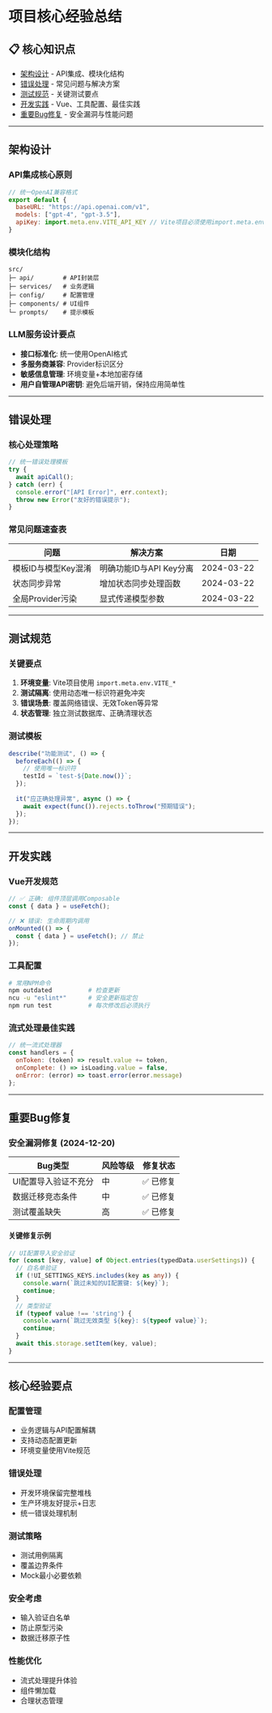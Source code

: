 # 项目核心经验总结

## 📋 核心知识点
- [架构设计](#架构设计) - API集成、模块化结构
- [错误处理](#错误处理) - 常见问题与解决方案  
- [测试规范](#测试规范) - 关键测试要点
- [开发实践](#开发实践) - Vue、工具配置、最佳实践
- [重要Bug修复](#重要bug修复) - 安全漏洞与性能问题

---

## 架构设计

### API集成核心原则
```js
// 统一OpenAI兼容格式
export default {
  baseURL: "https://api.openai.com/v1", 
  models: ["gpt-4", "gpt-3.5"],
  apiKey: import.meta.env.VITE_API_KEY // Vite项目必须使用import.meta.env
}
```

### 模块化结构
```
src/
├─ api/        # API封装层
├─ services/   # 业务逻辑  
├─ config/     # 配置管理
├─ components/ # UI组件
└─ prompts/    # 提示模板
```

### LLM服务设计要点
- **接口标准化**: 统一使用OpenAI格式
- **多服务商兼容**: Provider标识区分
- **敏感信息管理**: 环境变量+本地加密存储
- **用户自管理API密钥**: 避免后端开销，保持应用简单性

---

## 错误处理

### 核心处理策略
```js
// 统一错误处理模板
try {
  await apiCall();
} catch (err) {
  console.error("[API Error]", err.context);
  throw new Error("友好的错误提示");
}
```

### 常见问题速查表
| 问题 | 解决方案 | 日期 |
|------|----------|------|
| 模板ID与模型Key混淆 | 明确功能ID与API Key分离 | 2024-03-22 |
| 状态同步异常 | 增加状态同步处理函数 | 2024-03-22 |
| 全局Provider污染 | 显式传递模型参数 | 2024-03-22 |

---

## 测试规范

### 关键要点
1. **环境变量**: Vite项目使用 `import.meta.env.VITE_*`
2. **测试隔离**: 使用动态唯一标识符避免冲突
3. **错误场景**: 覆盖网络错误、无效Token等异常
4. **状态管理**: 独立测试数据库、正确清理状态

### 测试模板
```js
describe("功能测试", () => {
  beforeEach(() => {
    // 使用唯一标识符
    testId = `test-${Date.now()}`;
  });
  
  it("应正确处理异常", async () => {
    await expect(func()).rejects.toThrow("预期错误");
  });
});
```

---

## 开发实践

### Vue开发规范
```js
// ✅ 正确: 组件顶层调用Composable
const { data } = useFetch();

// ❌ 错误: 生命周期内调用
onMounted(() => {
  const { data } = useFetch(); // 禁止
});
```

### 工具配置
```bash
# 常用NPM命令
npm outdated          # 检查更新
ncu -u "eslint*"      # 安全更新指定包
npm run test          # 每次修改后必须执行
```

### 流式处理最佳实践
```js
// 统一流式处理器
const handlers = {
  onToken: (token) => result.value += token,
  onComplete: () => isLoading.value = false,
  onError: (error) => toast.error(error.message)
};
```

---

## 重要Bug修复

### 安全漏洞修复 (2024-12-20)
| Bug类型 | 风险等级 | 修复状态 |
|---------|----------|----------|
| UI配置导入验证不充分 | 中 | ✅ 已修复 |
| 数据迁移竞态条件 | 中 | ✅ 已修复 |
| 测试覆盖缺失 | 高 | ✅ 已修复 |

#### 关键修复示例
```ts
// UI配置导入安全验证
for (const [key, value] of Object.entries(typedData.userSettings)) {
  // 白名单验证
  if (!UI_SETTINGS_KEYS.includes(key as any)) {
    console.warn(`跳过未知的UI配置键: ${key}`);
    continue;
  }
  // 类型验证
  if (typeof value !== 'string') {
    console.warn(`跳过无效类型 ${key}: ${typeof value}`);
    continue;
  }
  await this.storage.setItem(key, value);
}
```

---

## 核心经验要点

### 配置管理
- 业务逻辑与API配置解耦
- 支持动态配置更新
- 环境变量使用Vite规范

### 错误处理
- 开发环境保留完整堆栈
- 生产环境友好提示+日志
- 统一错误处理机制

### 测试策略  
- 测试用例隔离
- 覆盖边界条件
- Mock最小必要依赖

### 安全考虑
- 输入验证白名单
- 防止原型污染
- 数据迁移原子性

### 性能优化
- 流式处理提升体验
- 组件懒加载
- 合理状态管理